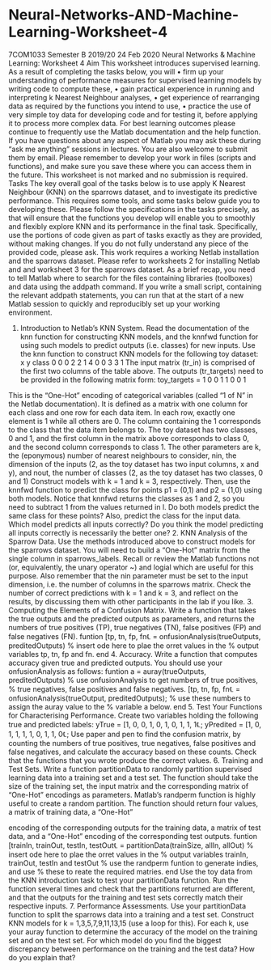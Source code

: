 # Neural-Networks-AND-Machine-Learning-Worksheet-4
7COM1033
Semester B 2019/20
24 Feb 2020
Neural Networks & Machine Learning: Worksheet 4
Aim
This worksheet introduces supervised learning. As a result of completing the tasks below, you will
• firm up your understanding of performance measures for supervised learning models by writing code to
compute these,
• gain practical experience in running and interpreting k Nearest Neighbour analyses,
• get experience of rearranging data as required by the functions you intend to use,
• practice the use of very simple toy data for developing code and for testing it, before applying it to process
more complex data.
For best learning outcomes please continue to frequently use the Matlab documentation and the help function. If
you have questions about any aspect of Matlab you may ask these during “ask me anything” sessions in lectures.
You are also welcome to submit them by email.
Please remember to develop your work in files (scripts and functions), and make sure you save these where you
can access them in the future.
This worksheet is not marked and no submission is required.
Tasks
The key overall goal of the tasks below is to use apply K Nearest Neighbour (KNN) on the sparrows dataset, and
to investigate its predictive performance. This requires some tools, and some tasks below guide you to developing
these. Please follow the specifications in the tasks precisely, as that will ensure that the functions you develop
will enable you to smoothly and flexibly explore KNN and its performance in the final task. Specifically, use the
portions of code given as part of tasks exactly as they are provided, without making changes. If you do not fully
understand any piece of the provided code, please ask.
This work requires a working Netlab installation and the sparrows dataset. Please refer to worksheets 2 for installing Netlab and and worksheet 3 for the sparrows dataset. As a brief recap, you need to tell Matlab where to
search for the files containing libraries (toolboxes) and data using the addpath command. If you write a small
script, containing the relevant addpath statements, you can run that at the start of a new Matlab session to quickly
and reproducibly set up your working environment.
1. Introduction to Netlab’s KNN System. Read the documentation of the knn function for constructing KNN
models, and the knnfwd function for using such models to predict outputs (i.e. classes) for new inputs.
Use the knn function to construct KNN models for the following toy dataset:
x y class
0 0 0
2 2 1
4 0 0
3 3 1
The input matrix (tr_in) is comprised of the first two columns of the table above. The outputs (tr_targets)
need to be provided in the following matrix form:
toy_targets =
1 0
0 1
1 0
0 1

This is the “One-Hot” encoding of categorical variables (called “1 of N” in the Netlab documentation). It is
defined as a matrix with one column for each class and one row for each data item. In each row, exactly one
element is 1 while all others are 0. The column containing the 1 corresponds to the class that the data item
belongs to. The toy dataset has two classes, 0 and 1, and the first column in the matrix above corresponds to
class 0, and the second column corresponds to class 1.
The other parameters are k, the (eponymous) number of nearest neighbours to consider, nin, the dimension
of the inputs (2, as the toy dataset has two input columns, x and y), and nout, the number of classes (2, as
the toy dataset has two classes, 0 and 1)
Construct models with k = 1 and k = 3, respectively. Then, use the knnfwd function to predict the class for
points p1 = (0,1) and p2 = (1,0) using both models. Notice that knnfwd returns the classes as 1 and 2, so
you need to subtract 1 from the values returned in l.
Do both models predict the same class for these points? Also, predict the class for the input data. Which
model predicts all inputs correctly? Do you think the model predicting all inputs correctly is necessarily the
better one?
2. KNN Analysis of the Sparrow Data. Use the methods introduced above to construct models for the sparrows dataset. You will need to build a “One-Hot” matrix from the single column in sparrows_labels.
Recall or review the Matlab functions not (or, equivalently, the unary operator ~) and logial which are
useful for this purpose. Also remember that the nin parameter must be set to the input dimension, i.e. the
number of columns in the sparrows matrix. Check the number of correct predictions with k = 1 and k = 3,
and reflect on the results, by discussing them with other participants in the lab if you like.
3. Computing the Elements of a Confusion Matrix. Write a function that takes the true outputs and the
predicted outputs as parameters, and returns the numbers of true positives (TP), true negatives (TN), false
positives (FP) and false negatives (FN).
funtion [tp, tn, fp, fn℄ = onfusionAnalysis(trueOutputs, preditedOutputs)
% insert ode here to plae the orret values in the
% output variables tp, tn, fp and fn.
end
4. Accuracy. Write a function that computes accuracy given true and predicted outputs. You should use your
onfusionAnalysis as follows:
funtion a = auray(trueOutputs, preditedOutputs)
% use onfusionAnalysis to get numbers of true positives,
% true negatives, false positives and false negatives.
[tp, tn, fp, fn℄ = onfusionAnalysis(trueOutput, preditedOutputs);
% use these numbers to assign the auray value to the
% variable a below.
end
5. Test Your Functions for Characterising Performance. Create two variables holding the following true
and predicted labels:
yTrue = [1, 0, 0, 1, 0, 1, 0, 1, 1, 1℄;
yPredited = [1, 0, 1, 1, 1, 1, 0, 1, 1, 0℄;
Use paper and pen to find the confusion matrix, by counting the numbers of true positives, true negatives,
false positives and false negatives, and calculate the accuracy based on these counts. Check that the functions
that you wrote produce the correct values.
6. Training and Test Sets. Write a function partitionData to randomly partition supervised learning data
into a training set and a test set. The function should take the size of the training set, the input matrix and the
corresponding matrix of “One-Hot” encodings as parameters. Matlab’s randperm function is highly useful
to create a random partition. The function should return four values, a matrix of training data, a “One-Hot”

encoding of the corresponding outputs for the training data, a matrix of test data, and a “One-Hot” encoding
of the corresponding test outputs.
funtion [trainIn, trainOut, testIn, testOut℄ = partitionData(trainSize, allIn, allOut)
% insert ode here to plae the orret values in the
% output variables trainIn, trainOut, testIn and testOut
% use the randperm funtion to generate indies, and use
% these to reate the required matries.
end
Use the toy data from the KNN introduction task to test your partitionData function. Run the function
several times and check that the partitions returned are different, and that the outputs for the training and test
sets correctly match their respective inputs.
7. Performance Assessments. Use your partitionData function to split the sparrows data into a training
and a test set. Construct KNN models for k = 1,3,5,7,9,11,13,15 (use a loop for this). For each k, use your
auray function to determine the accuracy of the model on the training set and on the test set.
For which model do you find the biggest discrepancy between performance on the training and the test data?
How do you explain that?
